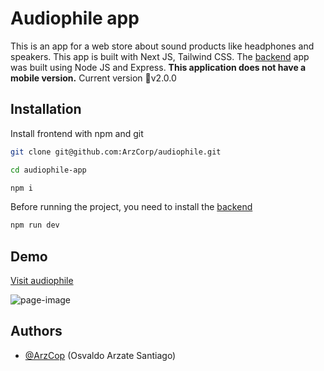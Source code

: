 # Audiophile app

This is an app for a web store about sound products like headphones and speakers.
This app is built with Next JS, Tailwind CSS.
The [backend](https://github.com/ArzCorp/audiophile-app-backend) app was built using Node JS and Express.
**This application does not have a mobile version.**
Current version 🔖v2.0.0

## Installation

Install frontend with npm and git

```bash
git clone git@github.com:ArzCorp/audiophile.git
```

```bash
cd audiophile-app
```

```bash
npm i
```

Before running the project, you need to install the [backend](https://github.com/ArzCorp/audiophile-app-backend)

```bash
npm run dev
```

## Demo

[Visit audiophile](audiophile-rho.vercel.app)

![page-image](https://i.ibb.co/r08c2rS/audiophile-demo-image.png)

## Authors

- [@ArzCop](https://twitter.com/_ArzCorp_) (Osvaldo Arzate Santiago)
